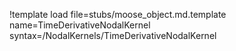 !template load file=stubs/moose_object.md.template name=TimeDerivativeNodalKernel syntax=/NodalKernels/TimeDerivativeNodalKernel